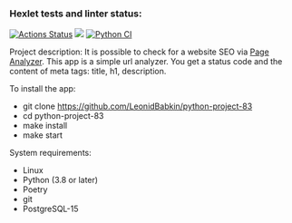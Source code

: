 ### Hexlet tests and linter status:
[![Actions Status](https://github.com/LeonidBabkin/python-project-83/workflows/hexlet-check/badge.svg)](https://github.com/LeonidBabkin/python-project-83/actions)
<a href="https://codeclimate.com/github/LeonidBabkin/python-project-83/maintainability"><img src="https://api.codeclimate.com/v1/badges/470093a205d2036d5dca/maintainability" /></a>
[![Python CI](https://github.com/LeonidBabkin/python-project-83/actions/workflows/python-app.yml/badge.svg)](https://github.com/LeonidBabkin/python-project-83/actions/workflows/python-app.yml)

Project description:
It is possible to check for a website SEO via [Page Analyzer](https://page-analyzer-xyw6.onrender.com).
This app is a simple url analyzer. You get a status code and the content of meta tags: title, h1, description.

To install the app: 
- git clone https://github.com/LeonidBabkin/python-project-83
- cd python-project-83
- make install
- make start

System requirements:
- Linux
- Python (3.8 or later)
- Poetry
- git
- PostgreSQL-15
